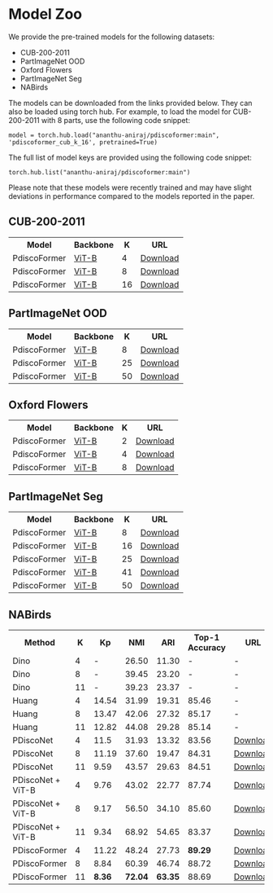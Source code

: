 # Model Zoo

We provide the pre-trained models for the following datasets:
- CUB-200-2011
- PartImageNet OOD
- Oxford Flowers
- PartImageNet Seg
- NABirds

The models can be downloaded from the links provided below. They can also be loaded using torch hub. For example, to load the model for CUB-200-2011 with 8 parts, use the following code snippet:

```model = torch.hub.load("ananthu-aniraj/pdiscoformer:main", 'pdiscoformer_cub_k_16', pretrained=True)```

The full list of model keys are provided using the following code snippet:

```torch.hub.list("ananthu-aniraj/pdiscoformer:main")```

Please note that these models were recently trained and may have slight deviations in performance compared to the models reported in the paper.

## CUB-200-2011

<table>
    <tr>
        <th>Model</th>
        <th>Backbone</th>
        <th>K</th>
        <th>URL</th>
    </tr>
    <tr>
        <td>PdiscoFormer</td>
        <td><a href="https://huggingface.co/timm/vit_base_patch14_reg4_dinov2.lvd142m">ViT-B</a></td>
        <td>4</td>
        <td><a href="https://github.com/ananthu-aniraj/pdiscoformer/releases/download/pdiscoformer_cub_weights/4_parts_snapshot_best.pt">Download</a></td>
    </tr>
    <tr>
        <td>PdiscoFormer</td>
        <td><a href="https://huggingface.co/timm/vit_base_patch14_reg4_dinov2.lvd142m">ViT-B</a></td>        
        <td>8</td>
        <td><a href="https://github.com/ananthu-aniraj/pdiscoformer/releases/download/pdiscoformer_cub_weights/8_parts_snapshot_best.pt">Download</a></td>
    </tr>
    <tr>
        <td>PdiscoFormer</td>
        <td><a href="https://huggingface.co/timm/vit_base_patch14_reg4_dinov2.lvd142m">ViT-B</a></td>        
        <td>16</td>
        <td><a href="https://github.com/ananthu-aniraj/pdiscoformer/releases/download/pdiscoformer_cub_weights/16_parts_snapshot_best.pt">Download</a></td>
    </tr>
</table>

## PartImageNet OOD

<table>
    <tr>
        <th>Model</th>
        <th>Backbone</th>
        <th>K</th>
        <th>URL</th>
    </tr>
    <tr>
        <td>PdiscoFormer</td>
        <td><a href="https://huggingface.co/timm/vit_base_patch14_reg4_dinov2.lvd142m">ViT-B</a></td>
        <td>8</td>
        <td><a href="https://github.com/ananthu-aniraj/pdiscoformer/releases/download/pdiscormer_partimagenet_ood_weights/8_parts_snapshot_best.pt">Download</a></td>
    </tr>
    <tr>
        <td>PdiscoFormer</td>
        <td><a href="https://huggingface.co/timm/vit_base_patch14_reg4_dinov2.lvd142m">ViT-B</a></td>
        <td>25</td>
        <td><a href="https://github.com/ananthu-aniraj/pdiscoformer/releases/download/pdiscormer_partimagenet_ood_weights/25_parts_snapshot_best.pt">Download</a></td>
    </tr>
    <tr>
        <td>PdiscoFormer</td>
        <td><a href="https://huggingface.co/timm/vit_base_patch14_reg4_dinov2.lvd142m">ViT-B</a></td>
        <td>50</td>
        <td><a href="https://github.com/ananthu-aniraj/pdiscoformer/releases/download/pdiscormer_partimagenet_ood_weights/50_parts_snapshot_best.pt">Download</a></td>
    </tr>
</table>

## Oxford Flowers

<table>
    <tr>
        <th>Model</th>
        <th>Backbone</th>
        <th>K</th>
        <th>URL</th>
    </tr>
    <tr>
        <td>PdiscoFormer</td>
        <td><a href="https://huggingface.co/timm/vit_base_patch14_reg4_dinov2.lvd142m">ViT-B</a></td>
        <td>2</td>
        <td><a href="https://github.com/ananthu-aniraj/pdiscoformer/releases/download/pdiscoformer_flowers_weights/2_parts_snapshot_best.pt">Download</a></td>
    </tr>
    <tr>
        <td>PdiscoFormer</td>
        <td><a href="https://huggingface.co/timm/vit_base_patch14_reg4_dinov2.lvd142m">ViT-B</a></td>
        <td>4</td>
        <td><a href="https://github.com/ananthu-aniraj/pdiscoformer/releases/download/pdiscoformer_flowers_weights/4_parts_snapshot_best.pt">Download</a></td>
    </tr>
    <tr>
        <td>PdiscoFormer</td>
        <td><a href="https://huggingface.co/timm/vit_base_patch14_reg4_dinov2.lvd142m">ViT-B</a></td>
        <td>8</td>
        <td><a href="https://github.com/ananthu-aniraj/pdiscoformer/releases/download/pdiscoformer_flowers_weights/8_parts_snapshot_best.pt">Download</a></td>
    </tr>
</table>

## PartImageNet Seg

<table>
    <tr>
        <th>Model</th>
        <th>Backbone</th>
        <th>K</th>
        <th>URL</th>
    </tr>
    <tr>
        <td>PdiscoFormer</td>
        <td><a href="https://huggingface.co/timm/vit_base_patch14_reg4_dinov2.lvd142m">ViT-B</a></td>
        <td>8</td>
        <td><a href="https://github.com/ananthu-aniraj/pdiscoformer/releases/download/pdiscoformer_partimagent_seg_weights/8_parts_snapshot_best.pt">Download</a></td>
    </tr>
    <tr>
        <td>PdiscoFormer</td>
        <td><a href="https://huggingface.co/timm/vit_base_patch14_reg4_dinov2.lvd142m">ViT-B</a></td>
        <td>16</td>
        <td><a href="https://github.com/ananthu-aniraj/pdiscoformer/releases/download/pdiscoformer_partimagent_seg_weights/16_parts_snapshot_best.pt">Download</a></td>
    </tr>
    <tr>
        <td>PdiscoFormer</td>
        <td><a href="https://huggingface.co/timm/vit_base_patch14_reg4_dinov2.lvd142m">ViT-B</a></td>
        <td>25</td>
        <td><a href="https://github.com/ananthu-aniraj/pdiscoformer/releases/download/pdiscoformer_partimagent_seg_weights/25_parts_snapshot_best.pt">Download</a></td>
    </tr>
    <tr>
        <td>PdiscoFormer</td>
        <td><a href="https://huggingface.co/timm/vit_base_patch14_reg4_dinov2.lvd142m">ViT-B</a></td>
        <td>41</td>
        <td><a href="https://github.com/ananthu-aniraj/pdiscoformer/releases/download/pdiscoformer_partimagent_seg_weights/41_parts_snapshot_best.pt">Download</a></td>
    </tr>
    <tr>
        <td>PdiscoFormer</td>
        <td><a href="https://huggingface.co/timm/vit_base_patch14_reg4_dinov2.lvd142m">ViT-B</a></td>
        <td>50</td>
        <td><a href="https://github.com/ananthu-aniraj/pdiscoformer/releases/download/pdiscoformer_partimagent_seg_weights/50_parts_snapshot_best.pt">Download</a></td>
    </tr>
</table>

## NABirds
<table><tbody>
<tr><th>Method</th><th>K</th><th>Kp</th><th>NMI</th><th>ARI</th><th>Top-1 Accuracy</th><th>URL</th></tr><tr><td>Dino</td><td>4</td><td>-</td><td>26.50</td><td>11.30</td><td>-</td><td>-</td></tr><tr><td>Dino</td><td>8</td><td>-</td><td>39.45</td><td>23.20</td><td>-</td><td>-</td></tr><tr><td>Dino</td><td>11</td><td>-</td><td>39.23</td><td>23.37</td><td>-</td><td>-</td></tr><tr><td>Huang</td><td>4</td><td>14.54</td><td>31.99</td><td>19.31</td><td>85.46</td><td>-</td></tr><tr><td>Huang</td><td>8</td><td>13.47</td><td>42.06</td><td>27.32</td><td>85.17</td><td>-</td></tr><tr><td>Huang</td><td>11</td><td>12.82</td><td>44.08</td><td>29.28</td><td>85.14</td><td>-</td></tr>
<tr><td>PDiscoNet</td><td>4</td><td>11.5</td><td>31.93</td><td>13.32</td><td>83.56</td><td><a href="https://github.com/ananthu-aniraj/pdiscoformer/releases/download/pdisconet_resnet_nabirds_weights/4_parts_snapshot_best.pt">Download</a></td></tr>
<tr><td>PDiscoNet</td><td>8</td><td>11.19</td><td>37.60</td><td>19.47</td><td>84.31</td><td><a href="https://github.com/ananthu-aniraj/pdiscoformer/releases/download/pdisconet_resnet_nabirds_weights/8_parts_snapshot_best.pt">Download</a></td></tr><tr>
<td>PDiscoNet</td><td>11</td><td>9.59</td><td>43.57</td><td>29.63</td><td>84.51</td><td><a href="https://github.com/ananthu-aniraj/pdiscoformer/releases/download/pdisconet_resnet_nabirds_weights/11_parts_snapshot_best.pt">Download</a></td></tr>
<tr><td>PDiscoNet + ViT-B</td><td>4</td><td>9.76</td><td>43.02</td><td>22.77</td><td>87.74</td><td><a href="https://github.com/ananthu-aniraj/pdiscoformer/releases/download/pdisconet_vit_nabirds_weights/4_parts_snapshot_best.pt">Download</a></td></tr>
<tr><td>PDiscoNet + ViT-B</td><td>8</td><td>9.17</td><td>56.50</td><td>34.10</td><td>85.60</td><td><a href="https://github.com/ananthu-aniraj/pdiscoformer/releases/download/pdisconet_vit_nabirds_weights/8_parts_snapshot_best.pt">Download</a></td></tr><tr>
<td>PDiscoNet + ViT-B</td><td>11</td><td>9.34</td><td>68.92</td><td>54.65</td><td>83.37</td><td><a href="https://github.com/ananthu-aniraj/pdiscoformer/releases/download/pdisconet_vit_nabirds_weights/11_parts_snapshot_best.pt">Download</a></td></tr><tr>
<td>PDiscoFormer</td><td>4</td><td>11.22</td><td>48.24</td><td>27.73</td><td><b>89.29</b></td><td><a href="https://github.com/ananthu-aniraj/pdiscoformer/releases/download/pdiscoformer_nabirds_weights/4_parts_snapshot_best.pt">Download</a></td></tr><tr>
<td>PDiscoFormer</td><td>8</td><td>8.84</td><td>60.39</td><td>46.74</td><td>88.72</td><td><a href="https://github.com/ananthu-aniraj/pdiscoformer/releases/download/pdiscoformer_nabirds_weights/8_parts_snapshot_best.pt">Download</a></td></tr><tr>
<td>PDiscoFormer</td><td>11</td><td><b>8.36</b></td><td><b>72.04</b></td><td><b>63.35</b></td>
<td>88.69</td>
<td><a href="https://github.com/ananthu-aniraj/pdiscoformer/releases/download/pdiscoformer_nabirds_weights/11_parts_snapshot_best.pt">Download</a></td></tr></tbody></table>